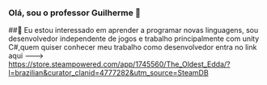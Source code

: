 ### Olá, sou o professor Guilherme 👋

##👀 Eu estou interessado em aprender a programar novas linguagens, sou desenvolvedor independente de jogos e trabalho principalmente com unity C#,quem quiser conhecer meu trabalho como desenvolvedor entra no link aqui ---> https://store.steampowered.com/app/1745560/The_Oldest_Edda/?l=brazilian&curator_clanid=4777282&utm_source=SteamDB

